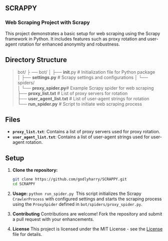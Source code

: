 ## SCRAPPY
### Web Scraping Project with Scrapy

This project demonstrates a basic setup for web scraping using the Scrapy framework in Python. It includes features such as proxy rotation and user-agent rotation for enhanced anonymity and robustness.

## Directory Structure

> bot/ 
> ├ ── bot/ 
>  │ ├── **init**.py # Initialization file for Python
> package   
> │ ├── **settings.py** # Scrapy settings and configurations   │
> └── spiders/   
> │ └── **proxy_spider.py**# Example Scrapy spider for web
> scraping    
> ├── **proxy_list.txt** # List of proxy servers for rotation   
> ├── **user_agent_list.txt** # List of user-agent strings for rotation   
> └── **run_spider.py** # Script to initiate web scraping process

## Files

- **`proxy_list.txt`**: Contains a list of proxy servers used for proxy rotation.
- **`user_agent_list.txt`**: Contains a list of user-agent strings used for user-agent rotation.

## Setup

1. **Clone the repository:**

   ```bash
   git clone https://github.com/godlyharry/SCRAPPY.git
   cd SCRAPPY

 2. **Usage:** 
 `python run_spider.py
`This script initializes the Scrapy `CrawlerProcess` with configured settings and starts the scraping process using the `ProxySpider` defined in `bot/spiders/proxy_spider.py`.
2. **Contributing**
Contributions are welcome! Fork the repository and submit a pull request with your enhancements.
4. **License**
This project is licensed under the MIT License - see the [License](https://github.com/godlyharry/SCRAPPY/blob/main/LICENSE) file for details.




